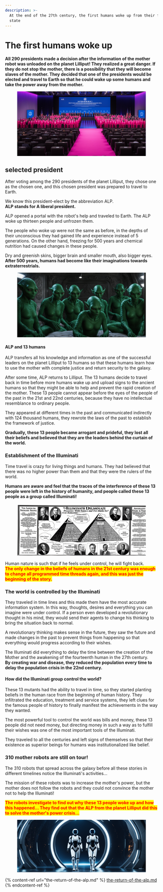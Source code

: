 ```yaml
---
description: >-
  At the end of the 27th century, the first humans woke up from their frozen
  state
---
```


# The first humans woke up

**All 290 presidents made a decision after the information of the mother robot was unloaded on the planet Lilliput! They realized a great danger. If they do not stop the mother, there is a possibility that they will become slaves of the mother. They decided that one of the presidents would be elected and travel to Earth so that he could wake up some humans and take the power away from the mother.**

<figure><img src="../.gitbook/assets/voting-and-formation-of-dao-between-290-presidents-in-pink-clothesa-space-related-to-the-world-of-c-823640317.png" alt=""><figcaption></figcaption></figure>

## selected president

After voting among the 290 presidents of the planet Lilliput, they chose one as the chosen one, and this chosen president was prepared to travel to Earth.

We know this president-elect by the abbreviation ALP.\
**ALP stands for A liberal president.**

ALP opened a portal with the robot's help and traveled to Earth. The ALP woke up thirteen people and unfrozen them.

The people who woke up were not the same as before, in the depths of their unconscious they had gained life and experience instead of 5 generations. On the other hand, freezing for 500 years and chemical nutrition had caused changes in these people.

Dry and greenish skins, bigger brain and smaller mouth, also bigger eyes.\
**After 500 years, humans had become like their imaginations towards extraterrestrials.**

<figure><img src="../.gitbook/assets/thirteen-green-skinned-aliens-waking-up-608167380.png" alt=""><figcaption></figcaption></figure>

#### ALP and 13 humans

ALP transfers all his knowledge and information as one of the successful leaders on the planet Lilliput to 13 humans so that these humans learn how to use the mother with complete justice and return security to the galaxy.

After some time, ALP returns to Lilliput. The 13 humans decide to travel back in time before more humans wake up and upload signs to the ancient humans so that they might be able to help and prevent the rapid creation of the mother. These 13 people cannot appear before the eyes of the people of the past in the 21st and 22nd centuries, because they have no intellectual resemblance to ordinary people.

They appeared at different times in the past and communicated indirectly with 124 thousand humans, they rewrote the laws of the past to establish the framework of justice.

**Gradually, these 13 people became arrogant and prideful, they lost all their beliefs and believed that they are the leaders behind the curtain of the world.**

### Establishment of the Illuminati

Time travel is crazy for living things and humans. They had believed that there was no higher power than them and that they were the rulers of the world.

**Humans are aware and feel that the traces of the interference of these 13 people were left in the history of humanity, and people called these 13 people as a group called Illuminati!**

<figure><img src="../.gitbook/assets/the-illuminatidiscussion-tabledecision-for-landcovered-faces-and-names-258982381.png" alt=""><figcaption></figcaption></figure>

Human nature is such that if he feels under control, he will fight back.\
<mark style="color:red;">**The only change in the beliefs of humans in the 21st century was enough to change all programmed time threads again, and this was just the beginning of the story.**</mark>

### The world is controlled by the Illuminati

They traveled in time lines and this made them have the most accurate information system. In this way, thoughts, desires and everything you can imagine were under control. If a person even developed a revolutionary thought in his mind, they would send their agents to change his thinking to bring the situation back to normal.

A revolutionary thinking makes sense in the future, they saw the future and made changes in the past to prevent things from happening so that everything would progress according to their wishes.

The Illuminati did everything to delay the time between the creation of the Mother and the awakening of the fourteenth human in the 27th century.\
**By creating war and disease, they reduced the population every time to delay the population crisis in the 22nd century.**

#### How did the Illuminati group control the world?

These 13 mutants had the ability to travel in time, so they started planting beliefs in the human race from the beginning of human history. They infiltrated the education, treatment and service systems, they left clues for the famous people of history to finally manifest the achievements in the way they wanted.

The most powerful tool to control the world was bills and money, these 13 people did not need money, but directing money in such a way as to fulfill their wishes was one of the most important tools of the Illuminati.

They traveled to all the centuries and left signs of themselves so that their existence as superior beings for humans was institutionalized like belief.

### 310 mother robots are still on tour!

The 310 robots that spread across the galaxy before all these stories in different timelines notice the Illuminati's activities...

The mission of these robots was to increase the mother's power, but the mother does not follow the robots and they could not convince the mother not to help the Illuminati!

<mark style="color:red;">**The robots investigate to find out why these 13 people woke up and how this happened... They find out that the ALP from the planet Lilliput did this to solve the mother's power crisis...**</mark>

<figure><img src="../.gitbook/assets/mother-artificial-intelligence-robotstraveling-through-the-portalimage-with-cinematic-quality-and--775523732.png" alt=""><figcaption></figcaption></figure>



{% content-ref url="the-return-of-the-alp.md" %}
[the-return-of-the-alp.md](the-return-of-the-alp.md)
{% endcontent-ref %}
